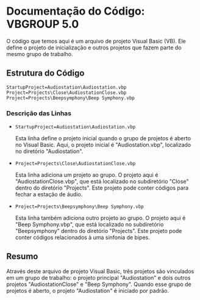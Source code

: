 # Documentação do Código: VBGROUP 5.0

O código que temos aqui é um arquivo de projeto Visual Basic (VB). Ele define o projeto de inicialização e outros projetos que fazem parte do mesmo grupo de trabalho.

## Estrutura do Código

```
StartupProject=Audiostation\Audiostation.vbp
Project=Projects\Close\AudiostationClose.vbp
Project=Projects\Beepsymphony\Beep Symphony.vbp
```

### Descrição das Linhas

- `StartupProject=Audiostation\Audiostation.vbp`

  Esta linha define o projeto inicial quando o grupo de projetos é aberto no Visual Basic. Aqui, o projeto inicial é "Audiostation.vbp", localizado no diretório "Audiostation".

- `Project=Projects\Close\AudiostationClose.vbp`

  Esta linha adiciona um projeto ao grupo. O projeto aqui é "AudiostationClose.vbp", que está localizado no subdiretório "Close" dentro do diretório "Projects". Este projeto pode conter códigos para fechar a estação de áudio.

- `Project=Projects\Beepsymphony\Beep Symphony.vbp`

  Esta linha também adiciona outro projeto ao grupo. O projeto aqui é "Beep Symphony.vbp", que está localizado no subdiretório "Beepsymphony" dentro do diretório "Projects". Este projeto pode conter códigos relacionados à uma sinfonia de bipes.

## Resumo

Através deste arquivo de projeto Visual Basic, três projetos são vinculados em um grupo de trabalho: o projeto principal "Audiostation" e dois outros projetos "AudiostationClose" e "Beep Symphony". Quando esse grupo de projetos é aberto, o projeto "Audiostation" é iniciado por padrão.
